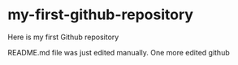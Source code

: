 # my-first-github-repository
Here is my first Github repository 


README.md file was just edited manually. One more edited github  
